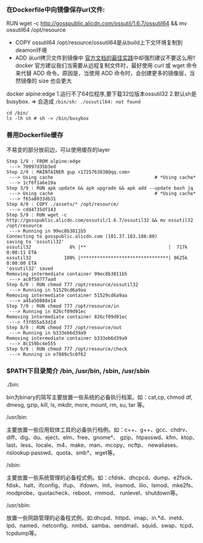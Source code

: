 ### 在Dockerfile中向镜像保存url文件:  
RUN wget -c http://gosspublic.alicdn.com/ossutil/1.6.7/ossutil64 && mv ossutil64 /opt/resource  

* COPY ossutil64 /opt/resource/ossutil64是从build上下文环境复制到deamon环境  
* ADD 从url拷贝文件到镜像中 [官方文档的最佳实践](https://docs.docker.com/develop/develop-images/dockerfile_best-practices/#add-or-copy)中却强烈建议不要这么用!!
docker 官方建议我们当需要从远程复制文件时，最好使用 curl 或 wget 命令来代替 ADD 命令。原因是，当使用 ADD 命令时，会创建更多的镜像层，当然镜像的 size 也会更大

docker alpine:edge 1.运行不了64位程序,要下载32位版本ossutil32 2.默认sh是busybox. => 会造成 `/bin/sh: ./ossutil64: not found`
```
cd /bin/
ls -lh sh # sh -> /bin/busybox
```

### 善用Dockerfile缓存
不易变的部分放前边，可以使用缓存的layer
```
Step 1/9 : FROM alpine:edge
 ---> 70997d35b3ed
Step 2/9 : MAINTAINER gup <1725763838@qq.com>
 ---> Using cache                                     # *Using cache*
 ---> 1cf6f1a6e19a
Step 3/9 : RUN apk update && apk upgrade && apk add --update bash jq
 ---> Using cache                                     # *Using cache*
 ---> f65a8033db31
Step 4/9 : COPY ./assets/* /opt/resource/
 ---> cdd4735df143
Step 5/9 : RUN wget -c http://gosspublic.alicdn.com/ossutil/1.6.7/ossutil32 && mv ossutil32 /opt/resource
 ---> Running in 99ec8b3011b5
Connecting to gosspublic.alicdn.com (101.37.183.186:80)
saving to 'ossutil32'
ossutil32              8% |**                              |  717k  0:00:11 ETA
ossutil32            100% |********************************| 8625k  0:00:00 ETA
'ossutil32' saved
Removing intermediate container 99ec8b3011b5
 ---> ac8f50777aad
Step 6/9 : RUN chmod 777 /opt/resource/ossutil32
 ---> Running in 51529cd6a9aa
Removing intermediate container 51529cd6a9aa
 ---> a45a50888e14
Step 7/9 : RUN chmod 777 /opt/resource/in
 ---> Running in 826cf09d91ec
Removing intermediate container 826cf09d91ec
 ---> f3f055a53d1d
Step 8/9 : RUN chmod 777 /opt/resource/out
 ---> Running in b333eb6d39a9
Removing intermediate container b333eb6d39a9
 ---> 8c159bc4e555
Step 9/9 : RUN chmod 777 /opt/resource/check
 ---> Running in e7089c5c0f62
```

### $PATH下目录简介 /bin, /usr/bin, /sbin, /usr/sbin
./bin:

bin为binary的简写主要放置一些系统的必备执行档案。如：cat,cp, chmod df, dmesg, gzip, kill, ls, mkdir, more, mount, rm, su, tar 等。

/usr/bin:

主要放置一些应用软体工具的必备执行档例。如：c++、g++、gcc、chdrv、diff、dig、du、eject、elm、free、gnome*、 gzip、htpasswd、kfm、ktop、last、less、locale、m4、make、man、mcopy、ncftp、 newaliases、nslookup passwd、quota、smb*、wget等。 

/sbin:

主要放置一些系统管理的必备程式例。如：cfdisk、dhcpcd、dump、e2fsck、fdisk、halt、ifconfig、ifup、 ifdown、init、insmod、lilo、lsmod、mke2fs、modprobe、quotacheck、reboot、rmmod、 runlevel、shutdown等。 

/usr/sbin:

放置一些网路管理的必备程式例。如:dhcpd、httpd、imap、in.*d、inetd、lpd、named、netconfig、nmbd、samba、sendmail、squid、swap、tcpd、tcpdump等。
